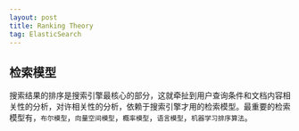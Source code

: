 ```yaml
---
layout: post
title: Ranking Theory
tag: ElasticSearch
---
```

## 检索模型
搜索结果的排序是搜索引擎最核心的部分，这就牵扯到用户查询条件和文档内容相关性的分析，对许相关性的分析，依赖于搜索引擎才用的检索模型。最重要的检索模型有，`布尔模型`，`向量空间模型`，`概率模型`，`语言模型`，`机器学习排序算法`。
